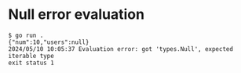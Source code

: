 # Null error evaluation

```
$ go run .
{"num":10,"users":null}
2024/05/10 10:05:37 Evaluation error: got 'types.Null', expected iterable type
exit status 1
```